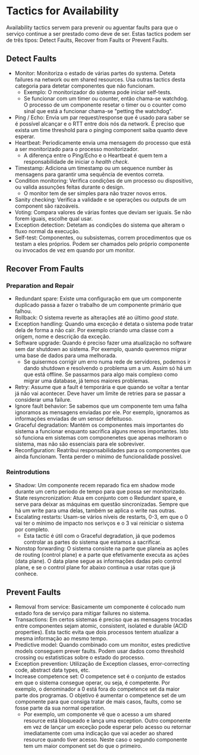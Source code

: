 # Tactics for Availability

Availability tactics servem para prevenir ou aguentar faults para que o serviço continue a ser prestado como deve de ser. Estas tactics podem ser de três tipos: Detect Faults, Recover from Faults or Prevent Faults.

## Detect Faults

- Monitor: Monitoriza o estado de várias partes do systema. Deteta failures na network ou em shared resources. Usa outras tactics desta categoria para detetar componentes que não funcionam.
  - Exemplo: O monitorizador do sistema pode iniciar self-tests.
  - Se funcionar com um timer ou counter, então chama-se watchdog. O processo de um componente resetar o timer ou o counter como sinal que está a funcionar chama-se "petting the watchdog".
- Ping / Echo: Envia um par request/response que é usado para saber se é possível alcançar e o RTT entre dois nós da network. É preciso que exista um time threshold para o pinging component saiba quanto deve esperar.
- Heartbeat: Periodicamente envia uma mensagem do processo que está a ser monitorizado para o processo monitorizador.
  - A diferença entre o Ping/Echo e o Heartbeat é quem tem a responsabilidade de iniciar o _health check_.
- Timestamp: Adiciona um timestamp ou um sequence number às mensagens para garantir uma sequência de eventos correta.
- Condition monitoring: Verifica condições de um processo ou dispositivo, ou valida assunções feitas durante o design.
  - O monitor tem de ser simples para não trazer novos erros.
- Sanity checking: Verifica a validade e se operações ou outputs de um component são razoáveis.
- Voting: Compara valores de várias fontes que deviam ser iguais. Se não forem iguais, escolhe qual usar.
- Exception detection: Detetam as condições do sistema que alteram o fluxo normal da execução.
- Self-test: Componentes, ou subsistemas, correm procedimentos que os testam a eles próprios. Podem ser chamados pelo próprio componente ou invocados de vez em quando por um monitor.

## Recover From Faults

### Preparation and Repair

- Redundant spare: Existe uma configuração em que um componente duplicado passa a fazer o trabalho de um componente primário que falhou.
- Rollback: O sistema reverte as alterações até ao último _good state_.
- Exception handling: Quando uma exceção é detata o sistema pode tratar dela de forma a não cair. Por exemplo criando uma classe com a origem, nome e descrição da exceção.
- Software upgrade: Quando é preciso fazer uma atualização no software sem dar shutdown ao sistema. Por exemplo, quando queremos migrar uma base de dados para uma melhorada.
  - Se quisermos corrigir um erro numa rede de servidores, podemos ir dando shutdown e resolvendo o problema um a um. Assim só há um que está offline. Se passarmos para algo mais complexo como migrar uma database, já temos maiores problemas.
- Retry: Assume que a fault é temporária e que quando se voltar a tentar já não vai acontecer. Deve haver um limite de retries para se passar a considerar uma failure.
- Ignore fault behavior: Se sabemos que um componente tem uma falha ignoramos as mensagens enviadas por ele. Por exemplo, ignoramos as informações enviadas de um sensor defeituoso.
- Graceful degradation: Mantém os componentes mais importantes do sistema a funcionar enquanto sacrifica alguns menos importantes. Isto só funciona em sistemas com componenetes que apenas melhoram o sistema, mas não são essenciais para ele sobreviver.
- Reconfiguration: Reatribui responsabilidades para os componentes que ainda funcionam. Tenta perder o minimo de funcionalidade possível.

### Reintrodutions

- Shadow: Um componente recem reparado fica em shadow mode durante um certo periodo de tempo para que possa ser monitorizado.
- State resyncronization: Atua em conjunto com o Redundant spare, e serve para deixar as máquinas em questão sincronizadas. Sempre que há um write para uma delas, também se aplica o write nas outras.
- Escalating restarts: Usam-se vários níveis de restarts, 0-3, em que o 0 vai ter o mínimo de impacto nos serivços e o 3 vai reiniciar o sistema por completo.
  - Esta tactic é útil com o Graceful degradation, já que podemos controlar as partes do sistema que estamos a sacrificar.
- Nonstop forwarding: O sistema consiste na parte que planeia as ações de routing (control plane) e a parte que efetivamente executa as ações (data plane). O data plane segue as informações dadas pelo control plane, e se o control plane for abaixo continua a usar rotas que já conhece.

## Prevent Faults

- Removal from service: Basicamente um componente é colocado num estado fora de serviço para mitigar failures no sistema.
- Transactions: Em certos sistemas é preciso que as mensagens trocadas entre componentes sejam atomic, consistent, isolated e durable (ACID properties). Esta tactic evita que dois processos tentem atualizar a mesma informação ao mesmo tempo.
- Predictive model: Quando combinado com um monitor, estes predictive models conseguem prever faults. Podem usar dados como threshold crossing ou estatisticas sobre o estado do processo.
- Exception prevention: Utilização de Exception classes, error-correcting code, abstract data types, etc.
- Increase competence set: O competence set é o conjunto de estados em que o sistema consegue operar, ou seja, é competente. Por exemplo, o denominador a 0 está fora do competence set da maior parte dos programas. O objetivo é aumentar o competence set de um componente para que consiga tratar de mais casos, faults, como se fosse parte da sua normal operation.
  - Por exemplo, um componente vê que o acesso a um shared resource está bloqueado e lança uma exception. Outro componente em vez de lançar um exceção pode esperar pelo acesso ou retornar imediatamente com uma indicação que vai aceder ao shared resource quando tiver acesso. Neste caso o segundo componente tem um maior component set do que o primeiro.
